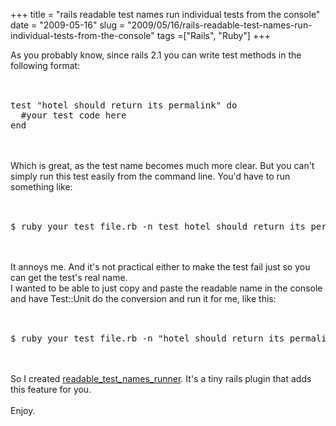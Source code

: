 +++ 
title = "rails readable test names run individual tests from the console"
date = "2009-05-16"
slug = "2009/05/16/rails-readable-test-names-run-individual-tests-from-the-console"
tags =["Rails", "Ruby"]
+++

<p>
As you probably know, since rails 2.1 you can write test methods in the following format:<br><br><pre lang="ruby"><br>test "hotel should return its permalink" do<br>  #your test code here<br>end<br></pre><br><br>Which is great, as the test name becomes much more clear. But you can't simply run this test easily from the command line. You'd have to run something like:<br><br><pre lang="bash"><br>$ ruby your_test_file.rb -n test_hotel_should_return_its_permalink<br></pre><br><br>It annoys me. And it's not practical either to make the test fail just so you can get the test's real name.<br>I wanted to be able to just copy and paste the readable name in the console and have Test::Unit do the conversion and run it for me, like this:<br><br><pre lang="bash"><br>$ ruby your_test_file.rb -n "hotel should return its permalink"<br></pre><br><br>So I created <a href="http://github.com/leonardoborges/readable_test_names_runner/tree/master" target="_blank">readable_test_names_runner</a>. It's a tiny rails plugin that adds this feature for you.<br><br>Enjoy.
</p>

